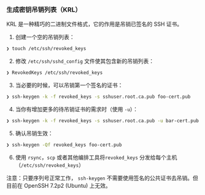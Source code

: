 ### 生成密钥吊销列表（KRL）

KRL 是一种精巧的二进制文件格式，它的作用是吊销已签名的 SSH 证书。

1. 创建一个空的吊销列表：

  ```sh
  ❯ touch /etc/ssh/revoked_keys
  ```

2. 修改 `/etc/ssh/sshd_config` 文件使其包含新的吊销列表：

  ```sh
  ❯ RevokedKeys /etc/ssh/revoked_keys
  ```

3. 当必要的时候，可以吊销第一个签名的证书：

  ```sh
  ❯ ssh-keygen -k -f revoked_keys -s sshuser.root.ca.pub foo-cert.pub
  ```

4. 当你有增加更多的待吊销证书的需求时（使用 `-u`）：

  ```sh
  ❯ ssh-keygen -k -f revoked_keys -s sshuser.root.ca.pub -u bar-cert.pub
  ```

5. 确认吊销生效：

  ```sh
  ❯ ssh-keygen -Qf revoked_keys foo-cert.pub
  ```

6. 使用 `rsync`，`scp` 或者其他编排工具将`revoked_keys` 分发给每个主机（`/etc/ssh/revoked_keys`）

注意：只要序列号正常工作， `ssh-keygen` 不需要使用签名的公共证书去吊销。但目前在 OpenSSH 7.2p2 (Ubuntu) 上无效。
